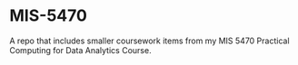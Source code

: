 # MIS-5470
A repo that includes smaller coursework items from my MIS 5470 Practical Computing for Data Analytics Course.

